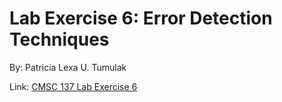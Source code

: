 # Lab Exercise 6: Error Detection Techniques
By: Patricia Lexa U. Tumulak

Link: [CMSC 137 Lab Exercise 6](https://137labexer6-tumulak.netlify.app)
